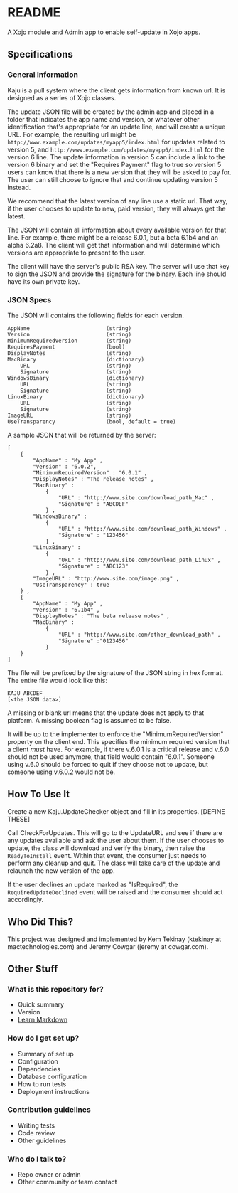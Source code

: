 # README

A Xojo module and Admin app to enable self-update in Xojo apps.

## Specifications

### General Information

Kaju is a pull system where the client gets information from known url. It is designed as a series of Xojo classes.

The update JSON file will be created by the admin app and placed in a folder that indicates the app name and version, or whatever other identification that's appropriate for an update line, and will create a unique URL. For example, the resulting url might be `http://www.example.com/updates/myapp5/index.html` for updates related to version 5, and `http://www.example.com/updates/myapp6/index.html` for the version 6 line. The update information in version 5 can include a link to the version 6 binary and set the "Requires Payment" flag to true so version 5 users can know that there is a new version that they will be asked to pay for. The user can still choose to ignore that and continue updating version 5 instead.

We recommend that the latest version of any line use a static url. That way, if the user chooses to update to new, paid version, they will always get the latest.

The JSON will contain all information about every available version for that line. For example, there might be a release 6.0.1, but a beta 6.1b4 and an alpha 6.2a8. The client will get that information and will determine which versions are appropriate to present to the user.

The client will have the server's public RSA key. The server will use that key to sign the JSON and provide the signature for the binary. Each line should have its own private key.

### JSON Specs

The JSON will contains the following fields for each version.

	AppName                        (string)
	Version                        (string)
	MinimumRequiredVersion         (string)
	RequiresPayment                (bool)
	DisplayNotes                   (string)
	MacBinary                      (dictionary)
		URL                        (string)
		Signature                  (string)
	WindowsBinary                  (dictionary)
		URL                        (string)
		Signature                  (string)
	LinuxBinary                    (dictionary)
		URL                        (string)
		Signature                  (string)
	ImageURL                       (string)
	UseTransparency                (bool, default = true)

A sample JSON that will be returned by the server:

	[
		{
			"AppName" : "My App" ,
			"Version" : "6.0.2",
			"MinimumRequiredVersion" : "6.0.1" ,
			"DisplayNotes" : "The release notes" ,
			"MacBinary" :
				{
					"URL" : "http://www.site.com/download_path_Mac" ,
					"Signature" : "ABCDEF"
				} ,
			"WindowsBinary" :
				{
					"URL" : "http://www.site.com/download_path_Windows" ,
					"Signature" : "123456"
				} ,
			"LinuxBinary" :
				{
					"URL" : "http://www.site.com/download_path_Linux" ,
					"Signature" : "ABC123"
				} ,
			"ImageURL" : "http://www.site.com/image.png" ,
			"UseTransparency" : true
		} ,
		{
			"AppName" : "My App" ,
			"Version" : "6.1b4" ,
			"DisplayNotes" : "The beta release notes" ,
			"MacBinary" : 
				{
					"URL" : "http://www.site.com/other_download_path" ,
					"Signature" :"0123456"
				} 
		}
	] 

The file will be prefixed by the signature of the JSON string in hex format. The entire file would look like this:

	KAJU ABCDEF
	[<the JSON data>]

A missing or blank url means that the update does not apply to that platform. A missing boolean flag is assumed to be false.

It will be up to the implementer to enforce the "MinimumRequiredVersion" property on the client end. This specifies the minimum required version that a client *must* have. For example, if there v.6.0.1 is a critical release and v.6.0 should not be used anymore, that field would contain "6.0.1". Someone using v.6.0 should be forced to quit if they choose not to update, but someone using v.6.0.2 would not be.

## How To Use It

Create a new Kaju.UpdateChecker object and fill in its properties. [DEFINE THESE]

Call CheckForUpdates. This will go to the UpdateURL and see if there are any updates available and ask the user about them. If the user chooses to update, the class will download and verify the binary, then raise the `ReadyToInstall` event. Within that event, the consumer just needs to perform any cleanup and quit. The class will take care of the update and relaunch the new version of the app.

If the user declines an update marked as "IsRequired", the `RequiredUpdateDeclined` event will be raised and the consumer should act accordingly.

## Who Did This?

This project was designed and implemented by Kem Tekinay (ktekinay at mactechnologies.com) and Jeremy Cowgar (jeremy at cowgar.com).


## Other Stuff

### What is this repository for?

* Quick summary
* Version
* [Learn Markdown](https://bitbucket.org/tutorials/markdowndemo)

### How do I get set up?

* Summary of set up
* Configuration
* Dependencies
* Database configuration
* How to run tests
* Deployment instructions

### Contribution guidelines

* Writing tests
* Code review
* Other guidelines

### Who do I talk to?

* Repo owner or admin
* Other community or team contact